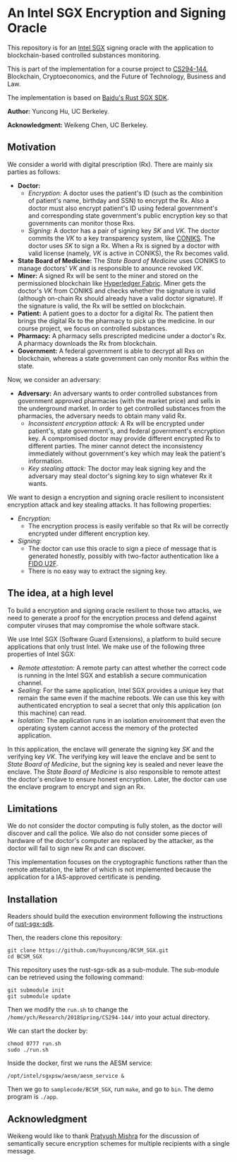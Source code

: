 # An Intel SGX Encryption and Signing Oracle

This repository is for an [Intel SGX](https://software.intel.com/en-us/sgx) signing oracle with the application to blockchain-based controlled substances monitoring.

This is part of the implementation for a course project to [CS294-144](https://berkeley-blockchain.github.io/cs294-144-s18/), Blockchain, Cryptoeconomics, and the Future of Technology, Business and Law. 

The implementation is based on [Baidu's Rust SGX SDK](https://github.com/baidu/rust-sgx-sdk).

**Author:** Yuncong Hu, UC Berkeley. 

**Acknowledgment:** Weikeng Chen, UC Berkeley.

## Motivation
We consider a world with digital prescription (Rx). There are mainly six parties as follows:
- **Doctor:** 
  - *Encryption:* A doctor uses the patient's ID (such as the combinition of patient's name, birthday and SSN) to encrypt the Rx. Also a doctor must also encrypt patient's ID using federal government's and corresponding state government's public encryption key so that governments can monitor those Rxs.
  - *Signing:* A doctor has a pair of signing key *SK* and *VK*. The doctor commits the *VK*	to a key transparency system, like [CONIKS](https://github.com/coniks-sys/coniks-go). The doctor uses *SK* to sign a Rx. When a Rx is signed by a doctor with valid license (namely, *VK* is active in CONIKS), the Rx becomes valid. 
- **State Board of Medicine:** The *State Board of Medicine* uses CONIKS to manage doctors' *VK* and is responsible to anounce revoked *VK*.
- **Miner:** A signed Rx will be sent to the miner and stored on the permissioned blockchain like [Hyperledger Fabric](https://www.hyperledger.org/projects/fabric). Miner gets the doctor's *VK* from CONIKS and checks whether the signature is valid (although on-chain Rx should already have a valid doctor signature). If the signature is valid, the Rx will be settled on blockchain.
- **Patient:** A patient goes to a doctor for a digital Rx. The patient then brings the digital Rx to the pharmacy to pick up the medicine. In our course project, we focus on controlled substances.
- **Pharmacy:** A pharmacy sells prescripted medicine under a doctor's Rx. A pharmacy downloads the Rx from blockchain.  
- **Government:** A federal government is able to decrypt all Rxs on blockchain, whereas a state government can only monitor Rxs within the state.

Now, we consider an adversary:
- **Adversary:** An adversary wants to order controlled substances from government approved pharmacies (with the market price) and sells in the underground market. In order to get controlled substances from the pharmacies, the adversary needs to obtain many valid Rx. 
  - *Inconsistent encryption attack:* A Rx will be encrypted under patient's, state government's, and federal government's encryption key. A compromised doctor may provide different encrypted Rx to different parties. The miner cannot detect the inconsistency immediately without government's key which may leak the patient's information.
  - *Key stealing attack:* The doctor may leak signing key and the adversary may steal doctor's signing key to sign whatever Rx it wants.

We want to design a encryption and signing oracle resilient to inconsistent encryption attack and key stealing attacks. It has following properties:
- *Encryption:*
  - The encryption process is easily verifable so that Rx will be correctly encrypted under different encryption key.
- *Signing:*
  - The doctor can use this oracle to sign a piece of message that is generated honestly, possibly with two-factor authentication like a [FIDO U2F](https://www.yubico.com/solutions/fido-u2f/).
  - There is no easy way to extract the signing key.

## The idea, at a high level

To build a encryption and signing oracle resilient to those two attacks, we need to generate a proof for the encryption process and defend against computer viruses that may compromise the whole software stack.

We use Intel SGX (Software Guard Extensions), a platform to build secure applications that only trust Intel. We make use of the following three properties of Intel SGX:
- *Remote attestation:* A remote party can attest whether the correct code is running in the Intel SGX and establish a secure communication channel.
- *Sealing:* For the same application, Intel SGX provides a unique key that remain the same even if the machine reboots. We can use this key with authenticated encryption to seal a secret that only this application (on this machine) can read.
- *Isolation:* The application runs in an isolation environment that even the operating system cannot access the memory of the protected application.

In this application, the enclave will generate the signing key *SK* and the verifying key *VK*. The verifying key will leave the enclave and be sent to *State Board of Medicine*, but the signing key is sealed and never leave the enclave. The *State Board of Medicine* is also responsible to remote attest the doctor's enclave to ensure honest encryption. Later, the doctor can use the enclave program to encrypt and sign an Rx.

## Limitations

We do not consider the doctor computing is fully stolen, as the doctor will discover and call the police. We also do not consider some pieces of hardware of the doctor's computer are replaced by the attacker, as the doctor will fail to sign new Rx and can discover.

This implementation focuses on the cryptographic functions rather than the remote attestation, the latter of which is not implemented because the application for a IAS-approved certificate is pending. 


## Installation
Readers should build the execution environment following the instructions of [rust-sgx-sdk](https://github.com/baidu/rust-sgx-sdk).

Then, the readers clone this repository:
```
git clone https://github.com/huyuncong/BCSM_SGX.git
cd BCSM_SGX
```

This repository uses the rust-sgx-sdk as a sub-module. The sub-module can be retrieved using the following command:
```
git submodule init
git submodule update
```

Then we modify the `run.sh` to change the `/home/ych/Research/2018Spring/CS294-144/` into your actual directory.

We can start the docker by:
```
chmod 0777 run.sh
sudo ./run.sh
```

Inside the docker, first we runs the AESM service:
```
/opt/intel/sgxpsw/aesm/aesm_service &
```

Then we go to `samplecode/BCSM_SGX`, run `make`, and go to `bin`. The demo program is `./app`.

## Acknowledgment

Weikeng would like to thank [Pratyush Mishra](http://people.eecs.berkeley.edu/~pratyushmishra/) for the discussion of semantically secure encryption schemes for multiple recipients with a single message. 
